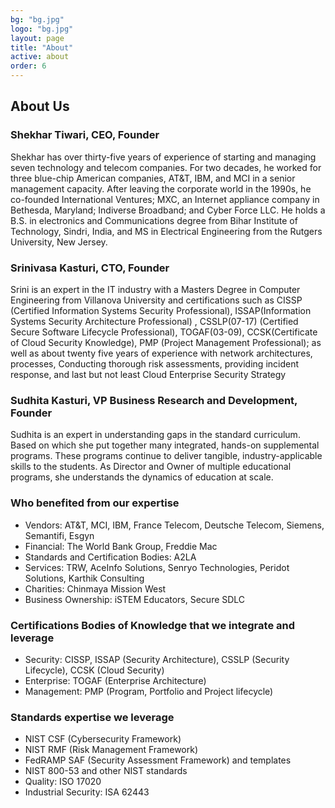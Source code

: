 ```yaml
---
bg: "bg.jpg"
logo: "bg.jpg"
layout: page
title: "About"
active: about
order: 6
---
```


## About Us
### Shekhar Tiwari, CEO, Founder
Shekhar has over thirty-five years of experience of starting and managing seven technology and telecom companies. For two decades, he worked for three blue-chip American companies, AT&T, IBM, and MCI in a senior management capacity. After leaving the corporate world in the 1990s, he co-founded International Ventures; MXC, an Internet appliance company in Bethesda, Maryland; Indiverse Broadband; and Cyber Force LLC. He holds a B.S. in electronics and Communications degree from Bihar Institute of Technology, Sindri, India, and MS in Electrical Engineering from the Rutgers University, New Jersey.

### Srinivasa Kasturi, CTO, Founder
Srini is an expert in the IT industry with a Masters Degree in Computer Engineering from Villanova University and certifications such as CISSP (Certified Information Systems Security Professional), ISSAP(Information Systems Security Architecture Professional) , CSSLP(07-17) (Certified Secure Software Lifecycle Professional), TOGAF(03-09), CCSK(Certificate of Cloud Security Knowledge), PMP (Project Management Professional); as well as about twenty five years of experience with network architectures, processes, Conducting thorough risk assessments, providing incident response, and last but not least Cloud Enterprise Security Strategy

### Sudhita Kasturi, VP Business Research and Development, Founder
Sudhita is an expert in understanding gaps in the standard curriculum. Based on which she put together many integrated, hands-on supplemental programs. These programs continue to deliver tangible, industry-applicable skills to the students. As Director and Owner of multiple educational programs, she understands the dynamics of education at scale.

### Who benefited from our expertise
* Vendors: AT&T, MCI, IBM, France Telecom, Deutsche Telecom, Siemens, Semantifi, Esgyn
* Financial: The World Bank Group, Freddie Mac
* Standards and Certification Bodies: A2LA
* Services: TRW, AceInfo Solutions, Senryo Technologies, Peridot Solutions, Karthik Consulting
* Charities: Chinmaya Mission West
* Business Ownership: iSTEM Educators, Secure SDLC

### Certifications Bodies of Knowledge that we integrate and leverage
* Security: CISSP, ISSAP (Security Architecture), CSSLP (Security Lifecycle), CCSK (Cloud Security)
* Enterprise: TOGAF (Enterprise Architecture)
* Management: PMP (Program, Portfolio and Project lifecycle)

### Standards expertise we leverage
* NIST CSF (Cybersecurity Framework)
* NIST RMF (Risk Management Framework)
* FedRAMP SAF (Security Assessment Framework) and templates
* NIST 800-53 and other NIST standards
* Quality: ISO 17020
* Industrial Security: ISA 62443

